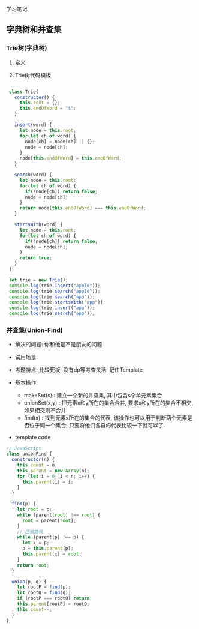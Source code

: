 学习笔记

## 字典树和并查集

### Trie树(字典树)
1. 定义

2. Trie树代码模板
```js

 class Trie{
   constructor() {
     this.root = {};
     this.endOfWord = "$";
   }

   insert(word) {
     let node = this.root;
     for(let ch of word) {
       node[ch] = node[ch] || {};
       node = node[ch];
     }
     node[this.endOfWord] = this.endOfWord;
   }

   search(word) {
     let node = this.root;
     for(let ch of word) {
       if(!node[ch]) return false;
       node = node[ch];
     }
     return node[this.endOfWord] === this.endOfWord;
   }

   startsWith(word) {
     let node = this.root;
     for(let ch of word) {
       if(!node[ch]) return false;
       node = node[ch];
     }
     return true;
   }
 }

 let trie = new Trie();
 console.log(trie.insert("apple"));
 console.log(trie.search("apple"));
 console.log(trie.search("app"));
 console.log(trie.startsWith("app"));
 console.log(trie.insert("app"));
 console.log(trie.search("app"));
```

### 并查集(Union-Find)
+ 解决的问题: 你和他是不是朋友的问题
+ 试用场景:
+ 考题特点: 比较死板, 没有dp等考查灵活, 记住Template
+ 基本操作:  
  - makeSet(s) : 建立一个新的并查集, 其中包含s个单元素集合
  - unionSet(x,y) : 把元素x和y所在的集合合并, 要求x和y所在的集合不相交, 如果相交则不合并.
  - find(x) : 找到元素x所在的集合的代表, 该操作也可以用于判断两个元素是否位于同一个集合, 只要将他们各自的代表比较一下就可以了. 

+ template code
```js
// JavaScript
class unionFind {
  constructor(n) {
    this.count = n;
    this.parent = new Array(n);
    for (let i = 0; i < n; i++) {
      this.parent[i] = i;
    }
  }

  find(p) {
    let root = p;
    while (parent[root] !== root) {
      root = parent[root];
    }
    // 压缩路径
    while (parent[p] !== p) {
      let x = p;
      p = this.parent[p];
      this.parent[x] = root;
    }
    return root;
  }

  union(p, q) {
    let rootP = find(p);
    let rootQ = find(q);
    if (rootP === rootQ) return;
    this.parent[rootP] = rootQ;
    this.count--;
  }
}

```

